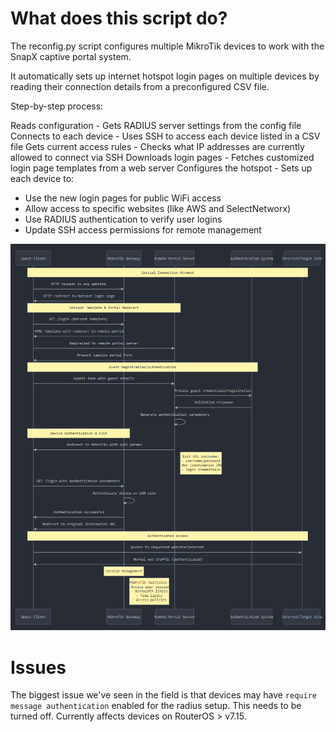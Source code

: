 
What does this script do?
===

The reconfig.py script configures multiple MikroTik devices to work with the SnapX captive portal system.

It automatically sets up internet hotspot login pages on multiple devices by reading their connection details from a preconfigured CSV file.

Step-by-step process:

Reads configuration - Gets RADIUS server settings from the config file
Connects to each device - Uses SSH to access each device listed in a CSV file
Gets current access rules - Checks what IP addresses are currently allowed to connect via SSH
Downloads login pages - Fetches customized login page templates from a web server
Configures the hotspot - Sets up each device to:
- Use the new login pages for public WiFi access
- Allow access to specific websites (like AWS and SelectNetworx)
- Use RADIUS authentication to verify user logins
- Update SSH access permissions for remote management



![Sequence Diagram showing authentication process](mikrotik-authentication-lan-side.png)



Issues
===

The biggest issue we've seen in the field is that devices may have `require message authentication` enabled for the radius setup.  This needs to be turned off.  Currently affects devices on RouterOS > v7.15.
